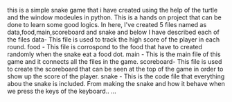 this is a simple snake game that i have created using the help of the turtle and the window modeules in python.
This is a hands on project that can be done to learn some good logics.
In here, I've created 5 files named as data,food,main,scoreboard and snake and below I have described each of the files 
data- This file is used to  track the high score of the player in each round.
food - This file is corrospond to the food that have to created randomly when the snake eat a food dot.
main - This is the main file of this game and it connects all the files in the game.
scoreboard- This file is used to create the scoreboard that can be seen at the top of the game in order to show up the score of the player.
snake - This is the code file that everything abou the snake is included. From making the snake and how it behave when we press the keys of the keyboard..
...
